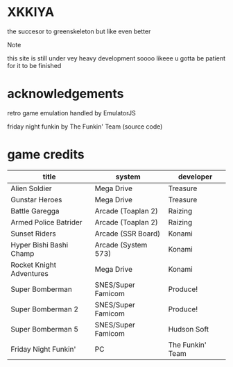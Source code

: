 # XKKIYA #
the succesor to greenskeleton but like even better
> [!NOTE]
> this site is still under vey heavy development soooo likeee u gotta be patient for it to be finished
# acknowledgements #
retro game emulation handled by EmulatorJS

friday night funkin by The Funkin' Team (source code)
# game credits #
|title|system|developer|
| --- | --- | --- |
| Alien Soldier | Mega Drive | Treasure |
| Gunstar Heroes | Mega Drive | Treasure |
| Battle Garegga | Arcade (Toaplan 2) | Raizing |
| Armed Police Batrider | Arcade (Toaplan 2) | Raizing |
| Sunset Riders | Arcade (SSR Board) | Konami |
| Hyper Bishi Bashi Champ | Arcade (System 573) | Konami |
| Rocket Knight Adventures | Mega Drive | Konami |
| Super Bomberman | SNES/Super Famicom | Produce! |
| Super Bomberman 2 | SNES/Super Famicom | Produce! |
| Super Bomberman 5 | SNES/Super Famicom | Hudson Soft |
| Friday Night Funkin' | PC | The Funkin' Team |
